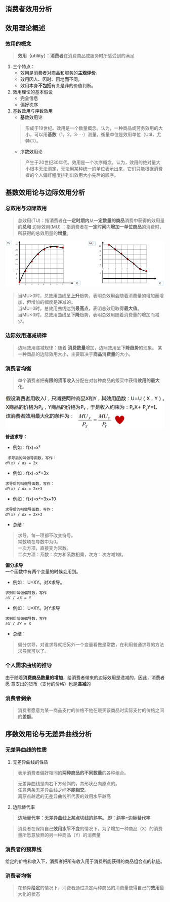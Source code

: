 ## 消费者效用分析

## 效用理论概述

###  效用的概念
>   **效用（utility）**：**消费者**在消费商品戒服务时所感受到的满足

1.  三个特点：
    -   效用是消费者对商品和服务的**主观评价**。
    -   效用因人、因时、因地而不同。
    -   效用本身**不包括**有关是非的价值判断。
2.  效用理论的基本假设
    -   完全信息
    -   偏好次序
3.  基数效用与序数效用
    -   基数效用论
    >   形成于19世纪。效用是一个数量概念。认为，一种商品或劳务效用的大小，可以用**基数**（1，2，3· · ·）测量。衡量单位是效用单位（Util，尤特尔）。
    -   序数效用论
    >   产生于20世纪30年代。效用是一个次序概念。认为，效用的绝对量大小根本无法测定，无法用某种统一的单位表示出来，它们只能根据消费者的个人偏好程度排列出效用大小先后的顺序。

## 基数效用论与边际效用分析

### 总效用与边际效用
>   总效用(TU)：指消费者在**一定时期内**从**一定数量的商品**消费中获得的效用量的**总和**
>   边际效用(MU) ：指消费者在**一定时间**内**增加一单位商品**的消费时，所获得的总效用量的**增量**。

![image1](./image/1.png)

>   当MU>0时，总效用曲线呈**上升**趋势。表明总效用会随着消费量的增加而增加，但增加的幅度是递减的。  
>   当MU=0时，总效用曲线达到**最高点**，表明总效用取得**最大值**。  
>   当MU<0时，总效用曲线呈**下降**趋势，表明总效用随着消费量的增加而减少。  

### 边际效用递减规律
>   边际效用递减规律：随着 **消费数量**增加，边际效用呈**下降趋势**的现象。 某一种商品的边际效用大小，主要取决于**商品消费量**的大小。

### 消费者均衡
>   单个消费者把**有限的货币收入**分配在对各种商品的贩买中获得**效用的最大化**。

![image2](./image/2.png)

**普通求导：**
-   例如：f(x)=x²
```
 求导后的叫做导函数，写作：
𝑑𝑓(𝑥) / 𝑑𝑥 = 2x
```

-   例如：f(x)=x²+3x
```
求导后的叫做导函数，写作：
𝑑𝑓(𝑥) / 𝑑𝑥 = 2x+3
```

-   例如：f(x)=x²+3x+10
```
求导后的叫做导函数，写作：
𝑑𝑓(𝑥) / 𝑑𝑥 = 2x+3
```

-   总结：
>   求导，每一项都不改变符号。  
>   常数项在导数中为0。  
>   一次方项，直接变为常数。  
>   二次方项：系数：次方和系数相乘，次方：次方减1做。  


**偏分求导**  
一个函数中有两个变量的时候会用到。
-   例如： U=XY。对X求导。
```
求到后叫做偏导数，写作
∂𝑈 / ∂𝑋 = Y
```
-   例如： U=XY。对Y求导
```
求到后叫做偏导数，写作
∂𝑈 / ∂𝑌 = X
```

-   总结：
>   偏分求导，对谁求导就把另外一个变量看做是常数，在利用普通求导的方法求导就可以了。

### 个人需求曲线的推导
由于随着**消费商品数量的增加**，给消费者带来的边际效用是递减的，因此，消费者愿 意支出的货币（支付的价格）也是**递减**的

###  消费者剩余
>   消费者愿意为某一商品支付的价格不他在贩买该商品时实际支付的价格之间的**差额**。

## 序数效用论与无差异曲线分析

### 无差异曲线的性质
1.  无差异曲线的性质
>   表示消费者偏好相同的**两种商品的不同数量**的各种组合。  

>   无差异曲线是向右下方倾斜的，其形状凸向原点的。  
>   任意两条无差异曲线之间**不能相交**。  
>   离原点越远的无差异曲线所代表的效用水平越高

2.  边际替代率
>   **边际替代率：无差异曲线上某点切线的斜率。 即：斜率=边际替代率**

>   消费者在保持自己**效用水平不变**的情况下，为了增加一种商品（X）的消费量所愿意放弃的另一种商品（Y）的消费量

### 消费者的预算线
给定的价格和收入下，消费者把所有收入用于消费所能获得的商品组合点的轨迹。

### 消费者均衡
>   在预算**给定**的情况下，消费者通过决定两种商品的消费量使得自己的**效用**最大化的状态